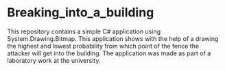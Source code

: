 # Breaking_into_a_building
This repository contains a simple C# application using System.Drawing.Bitmap.   This application shows with the help of a drawing the highest and lowest probability from which point of the fence the attacker will get into the building.  The application was made as part of a laboratory work at the university.
